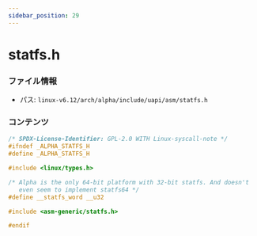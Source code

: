 ```yaml
---
sidebar_position: 29
---
```

# statfs.h

### ファイル情報

- パス: `linux-v6.12/arch/alpha/include/uapi/asm/statfs.h`

### コンテンツ

```h
/* SPDX-License-Identifier: GPL-2.0 WITH Linux-syscall-note */
#ifndef _ALPHA_STATFS_H
#define _ALPHA_STATFS_H

#include <linux/types.h>

/* Alpha is the only 64-bit platform with 32-bit statfs. And doesn't
   even seem to implement statfs64 */
#define __statfs_word __u32

#include <asm-generic/statfs.h>

#endif

```
